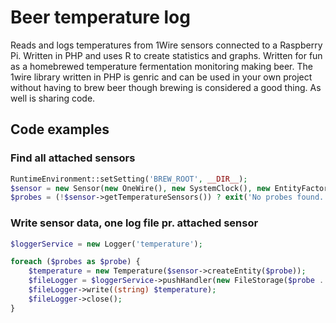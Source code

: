 # Beer temperature log
Reads and logs temperatures from 1Wire sensors connected to a Raspberry Pi. Written in PHP and uses R to create statistics and graphs. Written for fun as a homebrewed temperature fermentation monitoring making beer. The 1wire library written in PHP is genric and can be used in your own project without having to brew beer though brewing is considered a good thing. As well is sharing code.

## Code examples

### Find all attached sensors

```php
RuntimeEnvironment::setSetting('BREW_ROOT', __DIR__);
$sensor = new Sensor(new OneWire(), new SystemClock(), new EntityFactory());
$probes = (!$sensor->getTemperatureSensors()) ? exit('No probes found.'): $sensor->getTemperatureSensors();
```

### Write sensor data, one log file pr. attached sensor

```php
$loggerService = new Logger('temperature');

foreach ($probes as $probe) {
    $temperature = new Temperature($sensor->createEntity($probe));
    $fileLogger = $loggerService->pushHandler(new FileStorage($probe . '.csv'));
    $fileLogger->write((string) $temperature);
    $fileLogger->close();
}
```

